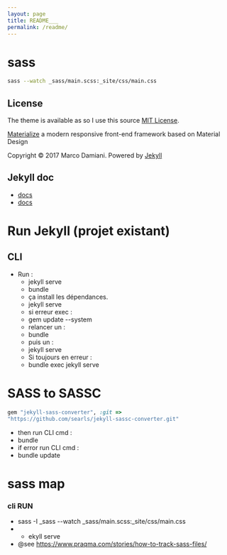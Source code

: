 ```yaml
---
layout: page
title: README___
permalink: /readme/
---
```


# sass

```bash
sass --watch _sass/main.scss:_site/css/main.css
```

## License

The theme is available as so I use this source [MIT License][2].

[Materialize][3] a modern responsive front-end framework based on Material Design

Copyright © 2017 Marco Damiani. Powered by <a href="http://jekyllrb.com">Jekyll</a>

[1]: https://github.com/jekyll/minima
[2]: https://opensource.org/licenses/MIT
[3]: http://materializecss.com/

## Jekyll doc

- [docs](https://jekyllrb.com/docs/)
- [docs](https://jekyllrb.com/docs/)

# Run Jekyll (projet existant)

## CLI

- Run :
  - jekyll serve
  - bundle
  - ça install les dépendances.
  - jekyll serve
  - si erreur exec :
  - gem update --system
  - relancer un :
  - bundle
  - puis un :
  - jekyll serve
  - Si toujours en erreur :
  - bundle exec jekyll serve

# SASS to SASSC

```ruby
gem "jekyll-sass-converter", :git =>
"https://github.com/searls/jekyll-sassc-converter.git"
```

- then run CLI cmd :
- bundle
- if error run CLI cmd :
- bundle update

# sass map

### cli RUN

- sass -I \_sass --watch \_sass/main.scss:\_site/css/main.css
- - ekyll serve
- @see https://www.praqma.com/stories/how-to-track-sass-files/
